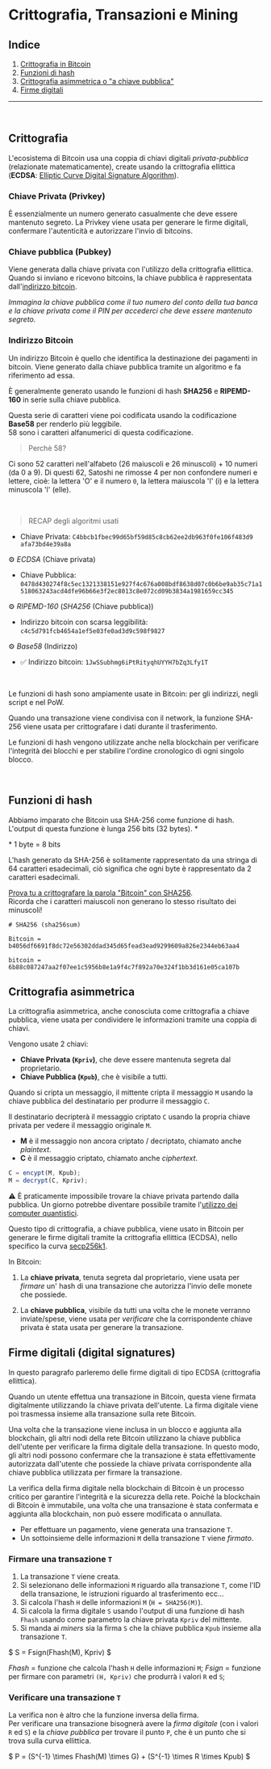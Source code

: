 # Crittografia, Transazioni e Mining

## Indice

1. [Crittografia in Bitcoin](#crittografia)
2. [Funzioni di hash](#funzioni-di-hash)
3. [Crittografia asimmetrica o "a chiave pubblica"](#crittografia-asimmetrica)
4. [Firme digitali](#firme-digitali-digital-signatures)

---

<br>

## Crittografia

L'ecosistema di Bitcoin usa una coppia di chiavi digitali _privata-pubblica_ (relazionate matematicamente), create usando la crittografia ellittica (**ECDSA**: [Elliptic Curve Digital Signature Algorithm](https://it.wikipedia.org/wiki/Elliptic_Curve_Digital_Signature_Algorithm)).

### **Chiave Privata (Privkey)**

È essenzialmente un numero generato casualmente che deve essere mantenuto segreto. La Privkey viene usata per generare le firme digitali, confermare l'autenticità e autorizzare l'invio di bitcoins.

### **Chiave pubblica (Pubkey)**

Viene generata dalla chiave privata con l'utilizzo della crittografia ellittica. Quando si inviano e ricevono bitcoins, la chiave pubblica è rappresentata dall'[indirizzo bitcoin](#indirizzo-bitcoin).

_Immagina la chiave pubblica come il tuo numero del conto della tua banca e la chiave privata come il PIN per accederci che deve essere mantenuto segreto._

### **Indirizzo Bitcoin**

Un indirizzo Bitcoin è quello che identifica la destinazione dei pagamenti in bitcoin. Viene generato dalla chiave pubblica tramite un algoritmo e fa riferimento ad essa.

È generalmente generato usando le funzioni di hash **SHA256** e **RIPEMD-160** in serie sulla chiave pubblica.

Questa serie di caratteri viene poi codificata usando la codificazione **Base58** per renderlo più leggibile.  
58 sono i caratteri alfanumerici di questa codificazione.

> Perchè 58?

Ci sono 52 caratteri nell'alfabeto (26 maiuscoli e 26 minuscoli) + 10 numeri (da 0 a 9).
Di questi 62, Satoshi ne rimosse 4 per non confondere numeri e lettere, cioè: la lettera 'O' e il numero `0`, la lettera maiuscola 'I' (i) e la lettera minuscola 'l' (elle).

<br>

> RECAP degli algoritmi usati

- Chiave Privata: `C4bbcb1fbec99d65bf59d85c8cb62ee2db963f0fe106f483d9 afa73bd4e39a8a`

⚙️ _ECDSA_ (Chiave privata)

- Chiave Pubblica:
  `0478d430274f8c5ec1321338151e927f4c676a008bdf8638d07c0b6be9ab35c71a1518063243acd4dfe96b66e3f2ec8013c8e072cd09b3834a1981659cc345`

⚙️ _RIPEMD-160_ (_SHA256_ (Chiave pubblica))

- Indirizzo bitcoin con scarsa leggibilità:
  `c4c5d791fcb4654a1ef5e03fe0ad3d9c598f9827`

⚙️ _Base58_ (Indirizzo)

- ✅ Indirizzo bitcoin:
  `1JwSSubhmg6iPtRityqhUYYH7bZq3Lfy1T`

<br>

Le funzioni di hash sono ampiamente usate in Bitcoin: per gli indirizzi, negli script e nel PoW.

Quando una transazione viene condivisa con il network, la funzione SHA-256 viene usata per crittografare i dati durante il trasferimento.

Le funzioni di hash vengono utilizzate anche nella blockchain per verificare l'integrità dei blocchi e per stabilire l'ordine cronologico di ogni singolo blocco.

<br>

## Funzioni di hash

Abbiamo imparato che Bitcoin usa SHA-256 come funzione di hash.  
L'output di questa funzione è lunga 256 bits (32 bytes). \*

\* 1 byte = 8 bits

L'hash generato da SHA-256 è solitamente rappresentato da una stringa di 64 caratteri esadecimali, ciò significa che ogni byte è rappresentato da 2 caratteri esadecimali.

[Prova tu a crittografare la parola "Bitcoin" con SHA256](https://emn178.github.io/online-tools/sha256.html).  
Ricorda che i caratteri maiuscoli non generano lo stesso risultato dei minuscoli!

```
# SHA256 (sha256sum)

Bitcoin = b4056df6691f8dc72e56302ddad345d65fead3ead9299609a826e2344eb63aa4

bitcoin = 6b88c087247aa2f07ee1c5956b8e1a9f4c7f892a70e324f1bb3d161e05ca107b
```

## Crittografia asimmetrica

La crittografia asimmetrica, anche conosciuta come crittografia a chiave pubblica, viene usata per condividere le informazioni tramite una coppia di chiavi.

Vengono usate 2 chiavi:

- **Chiave Privata (`Kpriv`)**, che deve essere mantenuta segreta dal proprietario.
- **Chiave Pubblica (`Kpub`)**, che è visibile a tutti.

Quando si cripta un messaggio, il mittente cripta il messaggio `M` usando la chiave pubblica del destinatario per produrre il messaggio `C`.

Il destinatario decripterà il messaggio criptato `C` usando la propria chiave privata per vedere il messaggio originale `M`.

- **M** è il messaggio non ancora criptato / decriptato, chiamato anche _plaintext_.
- **C** è il messaggio criptato, chiamato anche _ciphertext_.

```js
C = encypt(M, Kpub);
M = decrypt(C, Kpriv);
```

⚠️ È praticamente impossibile trovare la chiave privata partendo dalla pubblica. Un giorno potrebbe diventare possibile tramite l'[utilizzo dei computer quantistici](https://edge9.hwupgrade.it/news/innovazione/i-bitcoin-non-saranno-a-rischio-per-i-computer-quantistici-ancora-per-diverso-tempo_104562.html).

Questo tipo di crittografia, a chiave pubblica, viene usato in Bitcoin per generare le firme digitali tramite la crittografia ellittica (ECDSA), nello specifico la curva [secp256k1](https://en.bitcoin.it/wiki/Secp256k1).

In Bitcoin:

1. La **chiave privata**, tenuta segreta dal proprietario, viene usata per _firmare_ un' hash di una transazione che autorizza l'invio delle monete che possiede.

2. La **chiave pubblica**, visibile da tutti una volta che le monete verranno inviate/spese, viene usata per _verificare_ che la corrispondente chiave privata è stata usata per generare la transazione.

## Firme digitali (digital signatures)

In questo paragrafo parleremo delle firme digitali di tipo ECDSA (crittografia ellittica).

Quando un utente effettua una transazione in Bitcoin, questa viene firmata digitalmente utilizzando la chiave privata dell'utente. La firma digitale viene poi trasmessa insieme alla transazione sulla rete Bitcoin.

Una volta che la transazione viene inclusa in un blocco e aggiunta alla blockchain, gli altri nodi della rete Bitcoin utilizzano la chiave pubblica dell'utente per verificare la firma digitale della transazione. In questo modo, gli altri nodi possono confermare che la transazione è stata effettivamente autorizzata dall'utente che possiede la chiave privata corrispondente alla chiave pubblica utilizzata per firmare la transazione.

La verifica della firma digitale nella blockchain di Bitcoin è un processo critico per garantire l'integrità e la sicurezza della rete. Poiché la blockchain di Bitcoin è immutabile, una volta che una transazione è stata confermata e aggiunta alla blockchain, non può essere modificata o annullata.

- Per effettuare un pagamento, viene generata una transazione `T`.
- Un sottoinsieme delle informazioni `M` della transazione `T` viene _firmato_.

### **Firmare una transazione `T`**

1. La transazione `T` viene creata.
2. Si selezionano delle informazioni `M` riguardo alla transazione `T`, come l'ID della transazione, le istruzioni riguardo al trasferimento ecc...
3. Si calcola l'hash `H` delle informazioni `M` (`H = SHA256(M)`).
4. Si calcola la firma digitale `S` usando l'output di una funzione di hash `Fhash` usando come parametro la chiave privata `Kpriv` del mittente.
5. Si manda ai _miners_ sia la firma `S` che la chiave pubblica `Kpub` insieme alla transazione `T`.

$ S = Fsign(Fhash(M), Kpriv) $

$Fhash$ = funzione che calcola l'hash `H` delle informazioni `M`;
$Fsign$ = funzione per firmare con parametri `(H, Kpriv)` che produrrà i valori `R` ed `S`;

### **Verificare una transazione `T`**

La verifica non è altro che la funzione inversa della firma.  
Per verificare una transazione bisognerà avere la _firma digitale_ (con i valori `R` ed `S`) e la _chiave pubblica_ per trovare il punto `P`, che è un punto che si trova sulla curva ellittica.

$
P = (S^{-1} \times Fhash(M) \times G) + (S^{-1} \times R \times Kpub)
$
